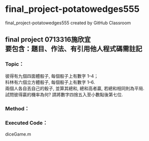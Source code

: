 # final_project-potatowedges555
final_project-potatowedges555 created by GitHub Classroom

## final project 0713316施欣宜<br>要包含：題目、作法、有引用他人程式碼需註記

### Topic：<br>
彼得有九個四面體骰子, 每個骰子上有數字 1–4；<br>
科林有六個立方體骰子, 每個骰子上有數字 1–6.<br>
兩個人各自丟自己的骰子, 並算其總和, 總和高者贏, 若總和相同則為平局.<br>
試問彼得贏的機率為何? 請將數字四捨五入至小數點後第七位.

### Method：<br>




### Executed Code：<br>
diceGame.m
